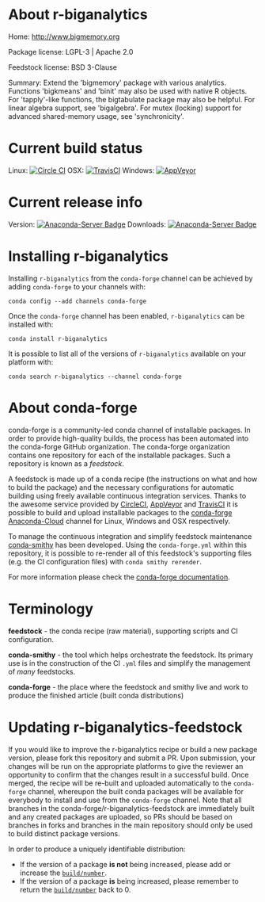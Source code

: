 About r-biganalytics
====================

Home: http://www.bigmemory.org

Package license: LGPL-3 | Apache 2.0

Feedstock license: BSD 3-Clause

Summary: Extend the 'bigmemory' package with various analytics. Functions 'bigkmeans' and 'binit' may also be used with native R objects. For 'tapply'-like functions, the bigtabulate package may also be helpful. For linear algebra support, see 'bigalgebra'.  For mutex (locking) support for advanced shared-memory usage, see 'synchronicity'.



Current build status
====================

Linux: [![Circle CI](https://circleci.com/gh/conda-forge/r-biganalytics-feedstock.svg?style=shield)](https://circleci.com/gh/conda-forge/r-biganalytics-feedstock)
OSX: [![TravisCI](https://travis-ci.org/conda-forge/r-biganalytics-feedstock.svg?branch=master)](https://travis-ci.org/conda-forge/r-biganalytics-feedstock)
Windows: [![AppVeyor](https://ci.appveyor.com/api/projects/status/github/conda-forge/r-biganalytics-feedstock?svg=True)](https://ci.appveyor.com/project/conda-forge/r-biganalytics-feedstock/branch/master)

Current release info
====================
Version: [![Anaconda-Server Badge](https://anaconda.org/conda-forge/r-biganalytics/badges/version.svg)](https://anaconda.org/conda-forge/r-biganalytics)
Downloads: [![Anaconda-Server Badge](https://anaconda.org/conda-forge/r-biganalytics/badges/downloads.svg)](https://anaconda.org/conda-forge/r-biganalytics)

Installing r-biganalytics
=========================

Installing `r-biganalytics` from the `conda-forge` channel can be achieved by adding `conda-forge` to your channels with:

```
conda config --add channels conda-forge
```

Once the `conda-forge` channel has been enabled, `r-biganalytics` can be installed with:

```
conda install r-biganalytics
```

It is possible to list all of the versions of `r-biganalytics` available on your platform with:

```
conda search r-biganalytics --channel conda-forge
```


About conda-forge
=================

conda-forge is a community-led conda channel of installable packages.
In order to provide high-quality builds, the process has been automated into the
conda-forge GitHub organization. The conda-forge organization contains one repository
for each of the installable packages. Such a repository is known as a *feedstock*.

A feedstock is made up of a conda recipe (the instructions on what and how to build
the package) and the necessary configurations for automatic building using freely
available continuous integration services. Thanks to the awesome service provided by
[CircleCI](https://circleci.com/), [AppVeyor](http://www.appveyor.com/)
and [TravisCI](https://travis-ci.org/) it is possible to build and upload installable
packages to the [conda-forge](https://anaconda.org/conda-forge)
[Anaconda-Cloud](http://docs.anaconda.org/) channel for Linux, Windows and OSX respectively.

To manage the continuous integration and simplify feedstock maintenance
[conda-smithy](http://github.com/conda-forge/conda-smithy) has been developed.
Using the ``conda-forge.yml`` within this repository, it is possible to re-render all of
this feedstock's supporting files (e.g. the CI configuration files) with ``conda smithy rerender``.

For more information please check the [conda-forge documentation](https://conda-forge.org/docs/).

Terminology
===========

**feedstock** - the conda recipe (raw material), supporting scripts and CI configuration.

**conda-smithy** - the tool which helps orchestrate the feedstock.
                   Its primary use is in the construction of the CI ``.yml`` files
                   and simplify the management of *many* feedstocks.

**conda-forge** - the place where the feedstock and smithy live and work to
                  produce the finished article (built conda distributions)


Updating r-biganalytics-feedstock
=================================

If you would like to improve the r-biganalytics recipe or build a new
package version, please fork this repository and submit a PR. Upon submission,
your changes will be run on the appropriate platforms to give the reviewer an
opportunity to confirm that the changes result in a successful build. Once
merged, the recipe will be re-built and uploaded automatically to the
`conda-forge` channel, whereupon the built conda packages will be available for
everybody to install and use from the `conda-forge` channel.
Note that all branches in the conda-forge/r-biganalytics-feedstock are
immediately built and any created packages are uploaded, so PRs should be based
on branches in forks and branches in the main repository should only be used to
build distinct package versions.

In order to produce a uniquely identifiable distribution:
 * If the version of a package **is not** being increased, please add or increase
   the [``build/number``](http://conda.pydata.org/docs/building/meta-yaml.html#build-number-and-string).
 * If the version of a package **is** being increased, please remember to return
   the [``build/number``](http://conda.pydata.org/docs/building/meta-yaml.html#build-number-and-string)
   back to 0.